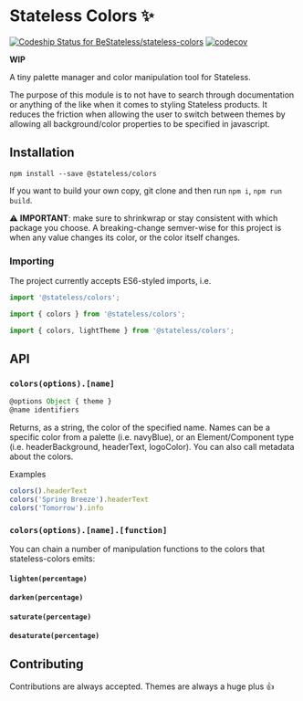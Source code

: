 # Stateless Colors ✨

[ ![Codeship Status for BeStateless/stateless-colors](https://app.codeship.com/projects/8ba90230-db79-0134-7718-125507c76e50/status?branch=master)](https://app.codeship.com/projects/204044) [![codecov](https://codecov.io/gh/BeStateless/stateless-colors/branch/master/graph/badge.svg)](https://codecov.io/gh/BeStateless/stateless-colors)

**WIP**

A tiny palette manager and color manipulation tool for Stateless.

The purpose of this module is to not have to search through documentation or anything of the like when it comes to styling Stateless products. It reduces the friction when allowing the user to switch between themes by allowing all background/color properties to be specified in javascript.

## Installation

```
npm install --save @stateless/colors
```

If you want to build your own copy, git clone and then run `npm i`, `npm run build`.

⚠️️ **IMPORTANT**: make sure to shrinkwrap or stay consistent with which package you choose. A breaking-change semver-wise for this project is when any value changes its color, or the color itself changes.

### Importing

The project currently accepts ES6-styled imports, i.e.

```javascript
import '@stateless/colors';

import { colors } from '@stateless/colors';

import { colors, lightTheme } from '@stateless/colors';
```


## API

### `colors(options).[name]`

```javascript
@options Object { theme }
@name identifiers
```

Returns, as a string, the color of the specified name. Names can be a specific color from a palette (i.e. navyBlue), or an Element/Component type (i.e. headerBackground, headerText, logoColor).
You can also call metadata about the colors.

Examples

```javascript
colors().headerText
colors('Spring Breeze').headerText
colors('Tomorrow').info
```


### `colors(options).[name].[function]`

You can chain a number of manipulation functions to the colors that stateless-colors emits:

#### `lighten(percentage)`

#### `darken(percentage)`

#### `saturate(percentage)`

#### `desaturate(percentage)`




## Contributing

Contributions are always accepted. Themes are always a huge plus 👍
